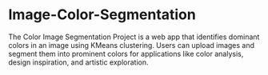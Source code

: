 # Image-Color-Segmentation
The Color Image Segmentation Project is a web app that identifies dominant colors in an image using KMeans clustering. Users can upload images and segment them into prominent colors for applications like color analysis, design inspiration, and artistic exploration.
